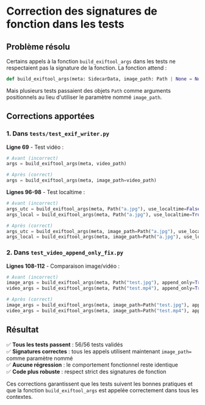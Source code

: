 # Correction des signatures de fonction dans les tests

## Problème résolu

Certains appels à la fonction `build_exiftool_args` dans les tests ne respectaient pas la signature de la fonction. La fonction attend :

```python
def build_exiftool_args(meta: SidecarData, image_path: Path | None = None, use_localtime: bool = False, append_only: bool = True) -> List[str]:
```

Mais plusieurs tests passaient des objets `Path` comme arguments positionnels au lieu d'utiliser le paramètre nommé `image_path`.

## Corrections apportées

### 1. Dans `tests/test_exif_writer.py`

**Ligne 69** - Test vidéo :
```python
# Avant (incorrect)
args = build_exiftool_args(meta, video_path)

# Après (correct)
args = build_exiftool_args(meta, image_path=video_path)
```

**Lignes 96-98** - Test localtime :
```python
# Avant (incorrect)
args_utc = build_exiftool_args(meta, Path("a.jpg"), use_localtime=False)
args_local = build_exiftool_args(meta, Path("a.jpg"), use_localtime=True)

# Après (correct)  
args_utc = build_exiftool_args(meta, image_path=Path("a.jpg"), use_localtime=False)
args_local = build_exiftool_args(meta, image_path=Path("a.jpg"), use_localtime=True)
```

### 2. Dans `test_video_append_only_fix.py`

**Lignes 108-112** - Comparaison image/vidéo :
```python
# Avant (incorrect)
image_args = build_exiftool_args(meta, Path("test.jpg"), append_only=True)
video_args = build_exiftool_args(meta, Path("test.mp4"), append_only=True)

# Après (correct)
image_args = build_exiftool_args(meta, image_path=Path("test.jpg"), append_only=True)
video_args = build_exiftool_args(meta, image_path=Path("test.mp4"), append_only=True)
```

## Résultat

✅ **Tous les tests passent** : 56/56 tests validés  
✅ **Signatures correctes** : tous les appels utilisent maintenant `image_path=` comme paramètre nommé  
✅ **Aucune régression** : le comportement fonctionnel reste identique  
✅ **Code plus robuste** : respect strict des signatures de fonction

Ces corrections garantissent que les tests suivent les bonnes pratiques et que la fonction `build_exiftool_args` est appelée correctement dans tous les contextes.
